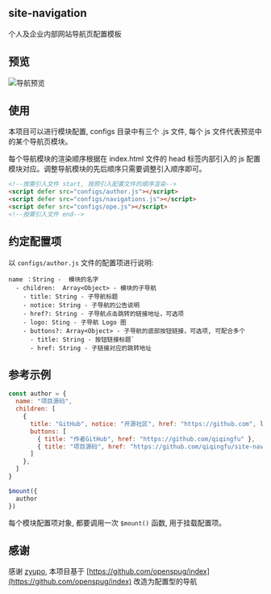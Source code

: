 ## site-navigation

个人及企业内部网站导航页配置模板



## 预览

![导航预览](https://tva1.sinaimg.cn/large/0081Kckwly1gl1stmudatj31p20u00zn.jpg)



## 使用

本项目可以进行模块配置, configs 目录中有三个 .js 文件, 每个 js 文件代表预览中的某个导航页模块。

每个导航模块的渲染顺序根据在 index.html 文件的 head 标签内部引入的 js 配置模块对应。调整导航模块的先后顺序只需要调整引入顺序即可。

```html
<!--按需引入文件 start, 按照引入配置文件的顺序渲染-->
<script defer src="configs/author.js"></script>
<script defer src="configs/navigations.js"></script>
<script defer src="configs/ope.js"></script>
<!--按需引入文件 end-->
```



## 约定配置项

以 `configs/author.js` 文件的配置项进行说明: 

```text
name ：String -  模块的名字
  - children:  Array<Object> - 模块的子导航
    - title: String - 子导航标题
    - notice: String - 子导航的公告说明
    - href?: String - 子导航点击跳转的链接地址，可选项
    - logo: Sting - 子导航 Logo 图
    - buttons?: Array<Object> - 子导航的底部按钮链接，可选项, 可配合多个
      - title: String - 按钮链接标题`
      - href: String - 子链接对应的跳转地址
```
     

## 参考示例

```js
const author = {
  name: "项目源码",
  children: [
    {
      title: "GitHub", notice: "开源社区", href: "https://github.com", logo: "img/github.png",
      buttons: [
        { title: "作者GitHub", href: "https://github.com/qiqingfu" },
        { title: "项目源码", href: "https://github.com/qiqingfu/site-navigation" },
      ]
    },
  ]
}

$mount({
  author
})
```

每个模块配置项对象, 都要调用一次 `$mount()` 函数, 用于挂载配置项。


## 感谢

感谢 [zyupo](https://github.com/zyupo), 本项目基于 [https://github.com/openspug/index](https://github.com/openspug/index) 改造为配置型的导航
